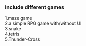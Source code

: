 ### Include different games <br>
1.maze game <br>
2.a simple RPG game with/without UI <br> 
3.snake <br>
4.tetris <br>
5.Thunder-Cross <br>
